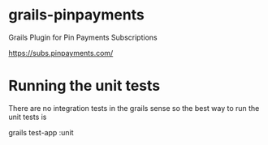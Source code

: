 grails-pinpayments
==================

Grails Plugin for Pin Payments Subscriptions

https://subs.pinpayments.com/

Running the unit tests
======================

There are no integration tests in the grails sense so the best way to run the unit tests is

grails test-app :unit
